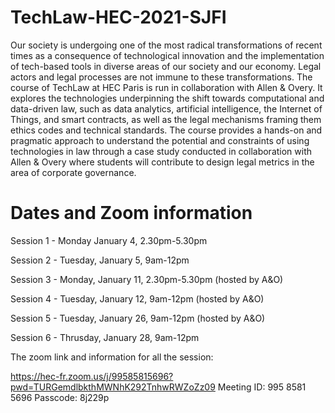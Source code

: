 # TechLaw-HEC-2021-SJFI
Our society is undergoing one of the most radical transformations of recent times as a consequence of technological innovation and the implementation of tech-based tools in diverse areas of our society and our economy. Legal actors and legal processes are not immune to these transformations. The course of TechLaw at HEC Paris is run in collaboration with Allen & Overy. It explores the technologies underpinning the shift towards computational and data-driven law, such as data analytics, artificial intelligence, the Internet of Things, and smart contracts, as well as the legal mechanisms framing them ethics codes and technical standards. The course provides a hands-on and pragmatic approach to understand the potential and constraints of using technologies in law through a case study conducted in collaboration with Allen & Overy where students will contribute to design legal metrics in the area of corporate governance.

# Dates and Zoom information 

Session 1 - Monday January 4, 2.30pm-5.30pm

Session 2 - Tuesday, January 5, 9am-12pm

Session 3 - Monday, January 11, 2.30pm-5.30pm (hosted by A&O)

Session 4 - Tuesday, January 12, 9am-12pm (hosted by A&O)

Session 5 - Tuesday, January 26, 9am-12pm (hosted by A&O)

Session 6 - Thrusday, January 28, 9am-12pm

The zoom link and information for all the session:

https://hec-fr.zoom.us/j/99585815696?pwd=TURGemdlbkthMWNhK292TnhwRWZoZz09
Meeting ID: 995 8581 5696
Passcode: 8j229p
